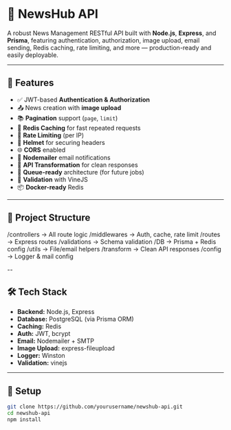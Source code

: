 # 📰 NewsHub API

A robust News Management RESTful API built with **Node.js**, **Express**, and **Prisma**, featuring authentication, authorization, image upload, email sending, Redis caching, rate limiting, and more — production-ready and easily deployable.

---

## 🚀 Features

- ✅ JWT-based **Authentication & Authorization**
- 📤 News creation with **image upload**
- 📚 **Pagination** support (`page`, `limit`)
- 🔁 **Redis Caching** for fast repeated requests
- 🚦 **Rate Limiting** (per IP)
- 🔐 **Helmet** for securing headers
- 🌐 **CORS** enabled
- 📧 **Nodemailer** email notifications
- 🧰 **API Transformation** for clean responses
- 🧵 **Queue-ready** architecture (for future jobs)
- 📜 **Validation** with VineJS
- 📦 **Docker-ready** Redis

---

## 📁 Project Structure

/controllers -> All route logic
/middlewares -> Auth, cache, rate limit
/routes -> Express routes
/validations -> Schema validation
/DB -> Prisma + Redis config
/utils -> File/email helpers
/transform -> Clean API responses
/config -> Logger & mail config

--

## 🛠️ Tech Stack

- **Backend:** Node.js, Express
- **Database:** PostgreSQL (via Prisma ORM)
- **Caching:** Redis
- **Auth:** JWT, bcrypt
- **Email:** Nodemailer + SMTP
- **Image Upload:** express-fileupload
- **Logger:** Winston
- **Validation:** vinejs

---

## 🔧 Setup

```bash
git clone https://github.com/yourusername/newshub-api.git
cd newshub-api
npm install

